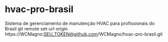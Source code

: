 # hvac-pro-brasil
Sistema de gerenciamento de manutenção HVAC para profissionais do Brasil
git remote set-url origin https://WCMagno:SEU_TOKEN@github.com/WCMagno/hvac-pro-brasil.git
